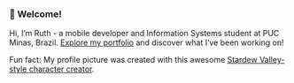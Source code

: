 ### 🌟 Welcome!
Hi, I’m Ruth - a mobile developer and Information Systems student at PUC Minas, Brazil. [Explore my portfolio](https://ruthdroid.github.io/notion-page/ruth-alves.html) and discover what I’ve been working on!

Fun fact: My profile picture was created with this awesome [Stardew Valley-style character creator](https://jazzybee.itch.io/sdvcharactercreator).
